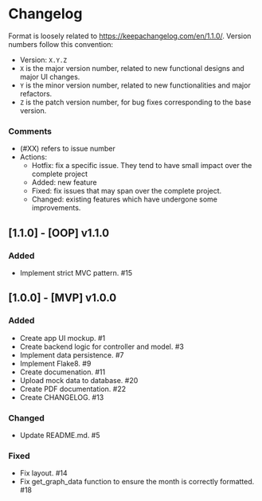 # Changelog
Format is loosely related to https://keepachangelog.com/en/1.1.0/.
Version numbers follow this convention:
- Version: `X.Y.Z`
- `X` is the major version number, related to new functional designs and major UI changes.
- `Y` is the minor version number, related to new functionalities and major refactors.
- `Z` is the patch version number, for bug fixes corresponding to the base version.

### Comments
- (#XX) refers to issue number
- Actions:
  - Hotfix: fix a specific issue. They tend to have small impact over the complete project
  - Added: new feature
  - Fixed: fix issues that may span over the complete project.
  - Changed: existing features which have undergone some improvements.


## [1.1.0] - [OOP] v1.1.0
### Added
- Implement strict MVC pattern. #15


## [1.0.0] - [MVP] v1.0.0
### Added
- Create app UI mockup. #1
- Create backend logic for controller and model. #3
- Implement data persistence. #7
- Implement Flake8. #9
- Create documenation. #11
- Upload mock data to database. #20
- Create PDF documentation. #22
- Create CHANGELOG. #13

### Changed
- Update README.md. #5

### Fixed
- Fix layout. #14
- Fix get_graph_data function to ensure the month is correctly formatted. #18
